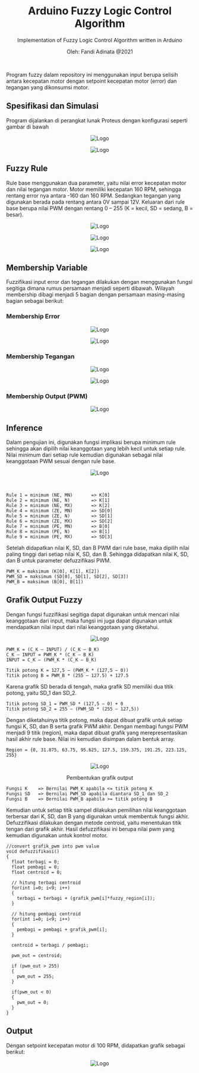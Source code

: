 <!-- Title -->
<span align = "center">

# Arduino Fuzzy Logic Control Algorithm

Implementation of Fuzzy Logic Control Algorithm written in Arduino

Oleh: Fandi Adinata @2021

</span>
<!-- End of Title -->

<br>

Program fuzzy dalam repository ini menggunakan input berupa selisih antara kecepatan motor dengan setpoint kecepatan motor (error) dan tegangan yang dikonsumsi motor.

## Spesifikasi dan Simulasi
Program dijalankan di perangkat lunak Proteus dengan konfigurasi seperti gambar di bawah

<span align = "center">
   
![Logo](https://github.com/SuryaAssistant/arduinofuzzy/blob/main/img/circuit.png)

![Logo](https://github.com/SuryaAssistant/arduinofuzzy/blob/main/img/motor.png)

</span>

## Fuzzy Rule

Rule base menggunakan dua parameter, yaitu nilai error kecepatan motor dan nilai tegangan motor. Motor memiliki kecepatan 160 RPM, sehingga rentang error nya antara -160 dan 160 RPM. Sedangkan tegangan yang digunakan berada pada rentang antara 0V sampai 12V. Keluaran dari rule base berupa nilai PWM dengan rentang 0 – 255 (K = kecil, SD = sedang, B = besar).

<span align = "center">
   
![Logo](https://github.com/SuryaAssistant/arduinofuzzy/blob/main/img/fuzzy_rule.png)

![Logo](https://github.com/SuryaAssistant/arduinofuzzy/blob/main/img/fuzzy_rule_graphic.png)

![Logo](https://github.com/SuryaAssistant/arduinofuzzy/blob/main/img/fuzzy_segitiga.png)

</span>

## Membership Variable

Fuzzifikasi input error dan tegangan dilakukan dengan menggunakan fungsi segitiga dimana rumus persamaan menjadi seperti dibawah. Wilayah membership dibagi menjadi 5 bagian dengan persamaan masing-masing bagian sebagai berikut:

### Membership Error

<span align = "center">

![Logo](https://github.com/SuryaAssistant/arduinofuzzy/blob/main/img/fuzzy_error_membership.png)

![Logo](https://github.com/SuryaAssistant/arduinofuzzy/blob/main/img/fuzzifikasi_error.png)

</span>

### Membership Tegangan

<span align = "center">

![Logo](https://github.com/SuryaAssistant/arduinofuzzy/blob/main/img/fuzzy_voltage_membership.png)

![Logo](https://github.com/SuryaAssistant/arduinofuzzy/blob/main/img/fuzzifikasi_tegangan.png)

</span>

### Membership Output (PWM)

<span align = "center">

![Logo](https://github.com/SuryaAssistant/arduinofuzzy/blob/main/img/fuzzy_output_membership.png)

</span>

## Inference

Dalam pengujian ini, digunakan fungsi implikasi berupa minimum rule sehingga akan dipilih nilai keanggotaan yang lebih kecil untuk setiap rule. Nilai minimum dari setiap rule kemudian digunakan sebagai nilai keanggotaan PWM sesuai dengan rule base.

<span align = "center">

![Logo](https://github.com/SuryaAssistant/arduinofuzzy/blob/main/img/fuzzy_rule_base_matlab.png)

</span>

<br>

```
Rule 1 = minimum (NE, MN)		=> K[0]
Rule 2 = minimum (NE, N)		=> K[1]
Rule 3 = minimum (NE, MX)		=> K[2]
Rule 4 = minimum (ZE, MN)		=> SD[0]
Rule 5 = minimum (ZE, N)		=> SD[1]
Rule 6 = minimum (ZE, MX)		=> SD[2]
Rule 7 = minimum (PE, MN)		=> B[0]
Rule 8 = minimum (PE, N)		=> B[1]
Rule 9 = minimum (PE, MX)		=> SD[3]
```

Setelah didapatkan nilai K, SD, dan B PWM dari rule base, maka dipilih nilai paling tinggi dari setiap nilai K, SD, dan B. Sehingga didapatkan nilai K, SD, dan B untuk parameter defuzzifikasi PWM.

```
PWM_K = maksimum (K[0], K[1], K[2])
PWM_SD = maksimum (SD[0], SD[1], SD[2], SD[3])
PWM_B = maksimum (B[0], B[1])
```

## Grafik Output Fuzzy

Dengan fungsi fuzzifikasi segitiga dapat digunakan untuk mencari nilai keanggotaan dari input, maka fungsi ini juga dapat digunakan untuk mendapatkan nilai input dari nilai keanggotaan yang diketahui.

<span align = "center">

![Logo](https://github.com/SuryaAssistant/arduinofuzzy/blob/main/img/fuzzy_output_membership.png)
 
</span>

```
PWM_K = (C_K – INPUT) / (C_K – B_K)
C_K – INPUT = PWM_K * (C_K – B_K)
INPUT = C_K – (PWM_K * (C_K – B_K)
```
```
Titik potong K = 127,5 – (PWM_K * (127,5 – 0))
Titik potong B = PWM_B * (255 – 127.5) + 127.5
```

Karena grafik SD berada di tengah, maka grafik SD memiliki dua titik potong, yaitu SD_1 dan SD_2.

```
Titik potong SD_1 = PWM_SD * (127,5 – 0) + 0
Titik potong SD_2 = 255 – (PWM_SD * (255 – 127,5))
```

Dengan diketahuinya titik potong, maka dapat dibuat grafik untuk setiap fungsi K, SD, dan B serta grafik PWM akhir. Dengan membagi fungsi PWM menjadi 9 titik (region), maka dapat dibuat grafik yang merepresentasikan hasil akhir rule base. Nilai ini kemudian disimpan dalam bentuk array.

```
Region = {0, 31.875, 63.75, 95.625, 127.5, 159.375, 191.25, 223.125, 255}
```

<span align = "center">

![Logo](https://github.com/SuryaAssistant/arduinofuzzy/blob/main/img/fuzzy_graphic_maker.png)
   
Pembentukan grafik output

</span>

```
Fungsi K 	=> Bernilai PWM_K apabila <= titik potong K
Fungsi SD 	=> Bernilai PWM_SD apabila diantara SD_1 dan SD_2
Fungsi B	=> Bernilai PWM_B apabila >= titik potong B
```

Kemudian untuk setiap titik sampel dilakukan pemilihan nilai keanggotaan terbersar dari K, SD, dan B yang digunakan untuk membentuk fungsi akhir. Defuzzifikasi dilakukan dengan metode centroid, yaitu menentukan titik tengan dari grafik akhir. Hasil defuzzifikasi ini berupa nilai pwm yang kemudian digunakan untuk kontrol motor.

```
//convert grafik_pwm into pwm value
void defuzzifikasi()
{
  float terbagi = 0;
  float pembagi = 0;
  float centroid = 0;

  // hitung terbagi centroid
  for(int i=0; i<9; i++)
  {
    terbagi = terbagi + (grafik_pwm[i]*fuzzy_region[i]);
  }

  // hitung pembagi centroid
  for(int i=0; i<9; i++)
  {
    pembagi = pembagi + grafik_pwm[i];
  }

  centroid = terbagi / pembagi;

  pwm_out = centroid;

  if (pwm_out > 255)
  {
    pwm_out = 255;
  }

  if(pwm_out < 0)
  {
    pwm_out = 0;
  }
}
```

## Output

Dengan setpoint kecepatan motor di 100 RPM, didapatkan grafik sebagai berikut:

<span align = "center">

![Logo](https://github.com/SuryaAssistant/arduinofuzzy/blob/main/img/fuzzy_output_graphic.png)

</span>
